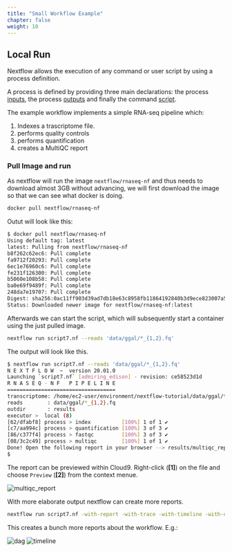 ```yaml
---
title: "Small Workflow Example"
chapter: false
weight: 10
---
```


## Local Run

Nextflow allows the execution of any command or user script by using a process definition.

A process is defined by providing three main declarations: the process [inputs](https://www.nextflow.io/docs/latest/process.html#inputs), the process [outputs](https://www.nextflow.io/docs/latest/process.html#outputs) and finally the command [script](https://www.nextflow.io/docs/latest/process.html#script).

The example workflow implements a simple RNA-seq pipeline which:

   1. Indexes a trascriptome file.
   2. performs quality controls
   3. performs quantification
   4. creates a MultiQC report

### Pull Image and run

As nextflow will run the image `nextflow/rnaseq-nf` and thus needs to download almost 3GB without advancing, we will first download the image so that we can see what docker is doing.

```bash
docker pull nextflow/rnaseq-nf
```

Outut will look like this:

```bash
$ docker pull nextflow/rnaseq-nf
Using default tag: latest
latest: Pulling from nextflow/rnaseq-nf
b8f262c62ec6: Pull complete
fa9712f20293: Pull complete
6ec1e76960c6: Pull complete
fe231f126300: Pull complete
b5060e108b58: Pull complete
ba0e69f9489f: Pull complete
248da7e19707: Pull complete
Digest: sha256:0ac11ff903d39ad7db18e63c8958fb11864192840b3d9ece823007a54f3703e0
Status: Downloaded newer image for nextflow/rnaseq-nf:latest
```

Afterwards we can start the script, which will subsequently start a container using the just pulled image.

```bash
nextflow run script7.nf --reads 'data/ggal/*_{1,2}.fq'
```

The output will look like this.

```bash
$ nextflow run script7.nf --reads 'data/ggal/*_{1,2}.fq'
N E X T F L O W  ~  version 20.01.0
Launching `script7.nf` [admiring_edison] - revision: ce58523d1d
R N A S E Q - N F   P I P E L I N E
===================================
transcriptome: /home/ec2-user/environment/nextflow-tutorial/data/ggal/transcriptome.fa
reads        : data/ggal/*_{1,2}.fq
outdir       : results
executor >  local (8)
[62/dfabf8] process > index          [100%] 1 of 1 ✔
[c7/aa994c] process > quantification [100%] 3 of 3 ✔
[86/c377f4] process > fastqc         [100%] 3 of 3 ✔
[08/3c2c49] process > multiqc        [100%] 1 of 1 ✔
Done! Open the following report in your browser --> results/multiqc_report.html
$
```

The report can be previewed within Cloud9. Right-click (**[1]**) on the file and choose `Preview` (**[2]**) from the context menue.

![multiqc_report](/images/nextflow-on-aws-batch/nextflow101/multiqc_report.png)

With more elaborate output nextflow can create more reports.

```bash
nextflow run script7.nf -with-report -with-trace -with-timeline -with-dag dag.png
```

This creates a bunch more reports about the workflow. E.g.:

![dag](/images/nextflow-on-aws-batch/nextflow101/dag.png)
![timeline](/images/nextflow-on-aws-batch/nextflow101/timeline.png)
